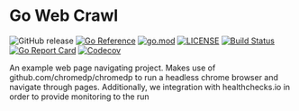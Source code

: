 # Go Web Crawl

![GitHub release](https://img.shields.io/github/v/release/rtdev7690/go-web-crawl)
[![Go Reference](https://pkg.go.dev/badge/github.com/rtdev7690/go-web-crawl.svg)](https://pkg.go.dev/github.com/rtdev7690/go-web-crawl)
[![go.mod](https://img.shields.io/github/go-mod/go-version/rtdev7690/go-web-crawl)](go.mod)
[![LICENSE](https://img.shields.io/github/license/rtdev7690/go-web-crawl)](LICENSE)
[![Build Status](https://img.shields.io/github/workflow/status/rtdev7690/go-web-crawl/build)](https://github.com/rtdev7690/go-web-crawl/actions?query=workflow%3Abuild+branch%3Amain)
[![Go Report Card](https://goreportcard.com/badge/github.com/rtdev7690/go-web-crawl)](https://goreportcard.com/report/github.com/rtdev7690/go-web-crawl)
[![Codecov](https://codecov.io/gh/rtdev7690/go-web-crawl/branch/main/graph/badge.svg)](https://codecov.io/gh/rtdev7690/go-web-crawl)

An example web page navigating project. Makes use of github.com/chromedp/chromedp to run a headless chrome browser and navigate through pages. Additionally, we integration with healthchecks.io in order to provide monitoring to the run